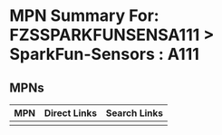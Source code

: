 



# MPN Summary For: FZSSPARKFUNSENSA111 > SparkFun-Sensors : A111

## MPNs
  

|MPN|Direct Links|Search Links|
| :--- | :--- | :--- |
||||
